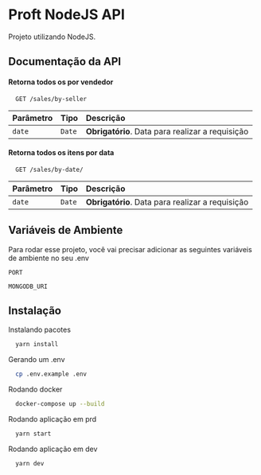 # Proft NodeJS API

Projeto utilizando NodeJS.

## Documentação da API

#### Retorna todos os por vendedor

```http
  GET /sales/by-seller
```

| Parâmetro   | Tipo       | Descrição                           |
| :---------- | :--------- | :---------------------------------- |
| `date` | `Date` | **Obrigatório**. Data para realizar a requisição |

#### Retorna todos os itens por data

```http
  GET /sales/by-date/
```

| Parâmetro   | Tipo       | Descrição                                   |
| :---------- | :--------- | :------------------------------------------ |
| `date`      | `Date` | **Obrigatório**. Data para realizar a requisição|



## Variáveis de Ambiente

Para rodar esse projeto, você vai precisar adicionar as seguintes variáveis de ambiente no seu .env

`PORT`

`MONGODB_URI`


## Instalação

Instalando pacotes

```bash
  yarn install
```

Gerando um .env
```bash
  cp .env.example .env
```

Rodando docker
```bash
  docker-compose up --build
```

Rodando aplicação em prd
```bash
  yarn start
```

Rodando aplicação em dev
```bash
  yarn dev
```